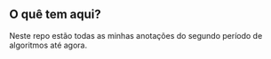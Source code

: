 ## O quê tem aqui?
Neste repo estão todas as minhas anotações do segundo período de algoritmos até agora.